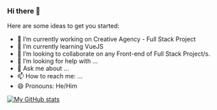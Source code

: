 ### Hi there 👋


<!--**EliusHHimel/EliusHHimel** is a ✨ _special_ ✨ repository because its `README.md` (this file) appears on your GitHub profile.-->

Here are some ideas to get you started:

- 🔭 I’m currently working on Creative Agency - Full Stack Project
- 🌱 I’m currently learning VueJS
- 👯 I’m looking to collaborate on any Front-end of Full Stack Project/s.
- 🤔 I’m looking for help with ...
- 💬 Ask me about ...
- 📫 How to reach me: ...
- 😄 Pronouns: He/Him

[![My GitHub stats](https://github-readme-stats.vercel.app/api?username=EliusHHimel)](https://github.com/anuraghazra/github-readme-stats)
